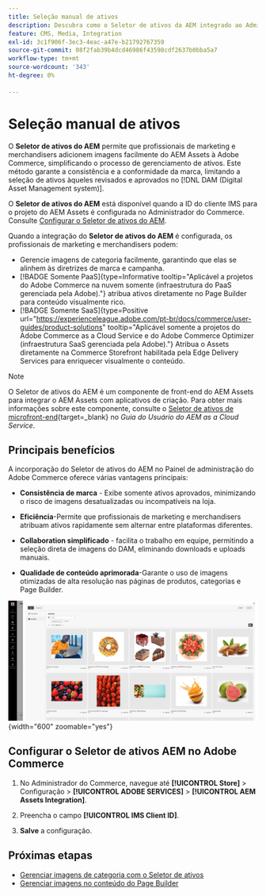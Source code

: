 ```yaml
---
title: Seleção manual de ativos
description: Descubra como o Seletor de ativos da AEM integrado ao Administrador do Commerce ajuda os profissionais de marketing e merchandisers a adicionar imagens facilmente do AEM Assets ao Adobe Commerce, simplificando o gerenciamento de ativos.
feature: CMS, Media, Integration
exl-id: 3c1f906f-3ec3-4eac-a47e-b21792767359
source-git-commit: 08f2fab39b4dcd46986f43598cdf2637b0bba5a7
workflow-type: tm+mt
source-wordcount: '343'
ht-degree: 0%

---
```


# Seleção manual de ativos

O **Seletor de ativos do AEM** permite que profissionais de marketing e merchandisers adicionem imagens facilmente do AEM Assets à Adobe Commerce, simplificando o processo de gerenciamento de ativos. Este método garante a consistência e a conformidade da marca, limitando a seleção de ativos àqueles revisados e aprovados no [!DNL DAM (Digital Asset Management system)].

O **Seletor de ativos do AEM** está disponível quando a ID do cliente IMS para o projeto do AEM Assets é configurada no Administrador do Commerce. Consulte [Configurar o Seletor de ativos do AEM](#configure-the-aem-asset-selector-in-adobe-commerce).

Quando a integração do **Seletor de ativos do AEM** é configurada, os profissionais de marketing e merchandisers podem:

* Gerencie imagens de categoria facilmente, garantindo que elas se alinhem às diretrizes de marca e campanha.
* [!BADGE Somente PaaS]{type=Informative tooltip="Aplicável a projetos do Adobe Commerce na nuvem somente (infraestrutura do PaaS gerenciada pela Adobe)."} atribua ativos diretamente no Page Builder para conteúdo visualmente rico.
* [!BADGE Somente SaaS]{type=Positive url="https://experienceleague.adobe.com/pt-br/docs/commerce/user-guides/product-solutions" tooltip="Aplicável somente a projetos do Adobe Commerce as a Cloud Service e do Adobe Commerce Optimizer (infraestrutura SaaS gerenciada pela Adobe)."} Atribua o Assets diretamente na Commerce Storefront habilitada pela Edge Delivery Services para enriquecer visualmente o conteúdo.

>[!NOTE]
>
> O Seletor de ativos do AEM é um componente de front-end do AEM Assets para integrar o AEM Assets com aplicativos de criação. Para obter mais informações sobre este componente, consulte o [Seletor de ativos de microfront-end](https://experienceleague.adobe.com/pt-br/docs/experience-manager-cloud-service/content/assets/manage/asset-selector/overview-asset-selector){target=_blank} no *Guia do Usuário do AEM as a Cloud Service*.

## Principais benefícios

A incorporação do Seletor de ativos do AEM no Painel de administração do Adobe Commerce oferece várias vantagens principais:

* **Consistência de marca** - Exibe somente ativos aprovados, minimizando o risco de imagens desatualizadas ou incompatíveis na loja.

* **Eficiência**-Permite que profissionais de marketing e merchandisers atribuam ativos rapidamente sem alternar entre plataformas diferentes.

* **Collaboration simplificado** - facilita o trabalho em equipe, permitindo a seleção direta de imagens do DAM, eliminando downloads e uploads manuais.

* **Qualidade de conteúdo aprimorada**-Garante o uso de imagens otimizadas de alta resolução nas páginas de produtos, categorias e Page Builder.

![Seletor de ativos](../assets/asset-selector.png){width="600" zoomable="yes"}

## Configurar o Seletor de ativos AEM no Adobe Commerce

1. No Administrador do Commerce, navegue até **[!UICONTROL Store]** > Configuração > **[!UICONTROL ADOBE SERVICES]** > **[!UICONTROL AEM Assets Integration]**.

1. Preencha o campo **[!UICONTROL IMS Client ID]**.

1. **Salve** a configuração.

## Próximas etapas

* [Gerenciar imagens de categoria com o Seletor de ativos](../manage-assets.md#category-images)
* [Gerenciar imagens no conteúdo do Page Builder](../manage-assets.md#using-aem-asset-selector-in-page-builder)
